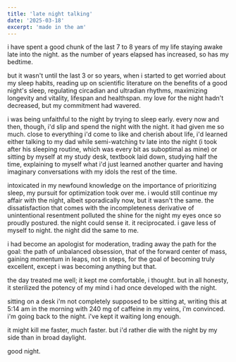 ```yaml
---
title: 'late night talking'
date: '2025-03-18'
excerpt: 'made in the am'
---
```


i have spent a good chunk of the last 7 to 8 years of my life staying awake late into the night. as the number of years elapsed has increased, so has my bedtime.  

but it wasn't until the last 3 or so years, when i started to get worried about my sleep habits, reading up on scientific literature on the benefits of a good night's sleep, regulating circadian and ultradian rhythms, maximizing longevity and vitality, lifespan and healthspan. my love for the night hadn't decreased, but my commitment had wavered.  

i was being unfaithful to the night by trying to sleep early. every now and then, though, i'd slip and spend the night with the night. it had given me so much. close to everything i'd come to like and cherish about life, i'd learned either talking to my dad while semi-watching tv late into the night (i took after his sleeping routine, which was every bit as suboptimal as mine) or sitting by myself at my study desk, textbook laid down, studying half the time, explaining to myself what i'd just learned another quarter and having imaginary conversations with my idols the rest of the time.  

intoxicated in my newfound knowledge on the importance of prioritizing sleep, my pursuit for optimization took over me. i would still continue my affair with the night, albeit sporadically now, but it wasn't the same. the dissatisfaction that comes with the incompleteness derivative of unintentional resentment polluted the shine for the night my eyes once so proudly postured. the night could sense it. it reciprocated. i gave less of myself to night. the night did the same to me.  

i had become an apologist for moderation, trading away the path for the goal: the path of unbalanced obsession, that of the forward center of mass, gaining momentum in leaps, not in steps, for the goal of becoming truly excellent, except i was becoming anything but that.  

the day treated me well; it kept me comfortable, i thought. but in all honesty, it sterilized the potency of my mind i had once developed with the night.  

sitting on a desk i'm not completely supposed to be sitting at, writing this at 5:14 am in the morning with 240 mg of caffeine in my veins, i'm convinced. i'm going back to the night. i've kept it waiting long enough.  

it might kill me faster, much faster. but i'd rather die with the night by my side than in broad daylight.  

good night.